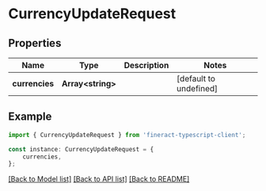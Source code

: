 # CurrencyUpdateRequest


## Properties

Name | Type | Description | Notes
------------ | ------------- | ------------- | -------------
**currencies** | **Array&lt;string&gt;** |  | [default to undefined]

## Example

```typescript
import { CurrencyUpdateRequest } from 'fineract-typescript-client';

const instance: CurrencyUpdateRequest = {
    currencies,
};
```

[[Back to Model list]](../README.md#documentation-for-models) [[Back to API list]](../README.md#documentation-for-api-endpoints) [[Back to README]](../README.md)
